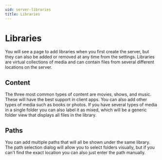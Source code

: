 ```yaml
---
uid: server-libraries
title: Libraries
---
```


# Libraries

You will see a page to add libraries when you first create the server, but they can also be added or removed at any time from the settings. Libraries are virtual collections of media and can contain files from several different locations on the server.

## Content

The three most common types of content are movies, shows, and music. These will have the best support in client apps. You can also add other types of media such as books or photos. If you have several types of media in a single folder you can also label it as mixed, which will be a generic folder view that displays all files in the library.

## Paths

You can add multiple paths that will all be shown under the same library. The path selection dialog will allow you to select folders visually, but if you can't find the exact location you can also just enter the path manually.
